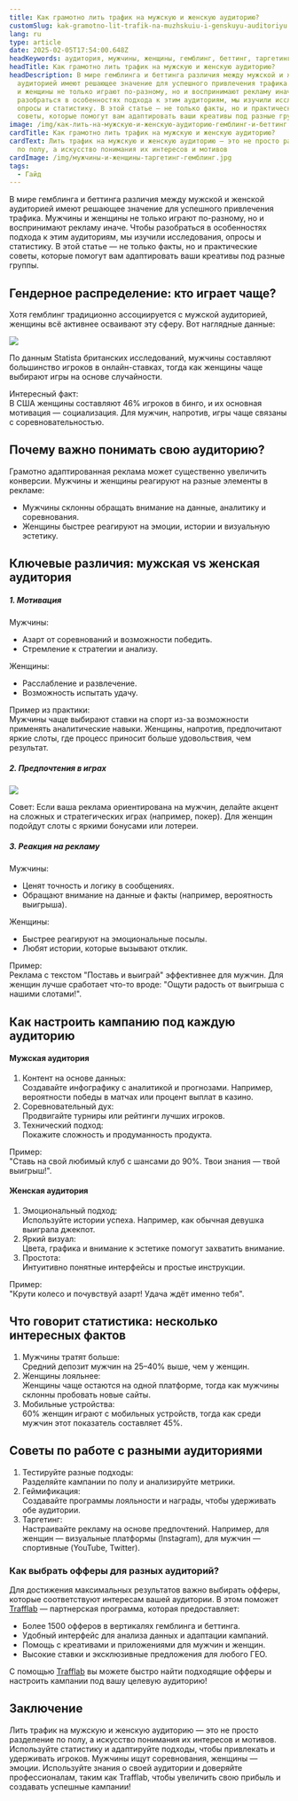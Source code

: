 ```yaml
---
title: Как грамотно лить трафик на мужскую и женскую аудиторию?
customSlug: kak-gramotno-lit-trafik-na-muzhskuiu-i-genskuyu-auditoriyu
lang: ru
type: article
date: 2025-02-05T17:54:00.648Z
headKeywords: аудитория, мужчины, женщины, гемблинг, беттинг, таргетинг
headTitle: Как грамотно лить трафик на мужскую и женскую аудиторию?
headDescription: В мире гемблинга и беттинга различия между мужской и женской
  аудиторией имеют решающее значение для успешного привлечения трафика. Мужчины
  и женщины не только играют по-разному, но и воспринимают рекламу иначе. Чтобы
  разобраться в особенностях подхода к этим аудиториям, мы изучили исследования,
  опросы и статистику. В этой статье — не только факты, но и практические
  советы, которые помогут вам адаптировать ваши креативы под разные группы.
image: /img/как-лить-на-мужскую-и-женскую-аудиторию-гемблинг-и-беттинг.jpg
cardTitle: Как грамотно лить трафик на мужскую и женскую аудиторию?
cardText: Лить трафик на мужскую и женскую аудиторию — это не просто разделение
  по полу, а искусство понимания их интересов и мотивов
cardImage: /img/мужчины-и-женщины-таргетинг-гемблинг.jpg
tags:
  - Гайд
---
```



В мире гемблинга и беттинга различия между мужской и женской аудиторией имеют решающее значение для успешного привлечения трафика. Мужчины и женщины не только играют по-разному, но и воспринимают рекламу иначе. Чтобы разобраться в особенностях подхода к этим аудиториям, мы изучили исследования, опросы и статистику. В этой статье — не только факты, но и практические советы, которые помогут вам адаптировать ваши креативы под разные группы.



## Гендерное распределение: кто играет чаще?

Хотя гемблинг традиционно ассоциируется с мужской аудиторией, женщины всё активнее осваивают эту сферу. Вот наглядные данные:

![](https://lh7-rt.googleusercontent.com/docsz/AD_4nXeqeexTh8zlyYJRI-ZvfCcpN7y-jyV5eK_v1i67i8aAnxtkmrE3m9EUOBswgZA-WfC5OZ_9nro0uolvJnzJ95uSlvAPXiFV2BEm7RRwSoKwCuPXNPKI86uKEoqp3DdplNo?key=JFUgCYJsExyspM8yUb_CXUJr)



По данным Statista британских исследований, мужчины составляют большинство игроков в онлайн-ставках, тогда как женщины чаще выбирают игры на основе случайности.

Интересный факт:\
В США женщины составляют 46% игроков в бинго, и их основная мотивация — социализация. Для мужчин, напротив, игры чаще связаны с соревновательностью.



## Почему важно понимать свою аудиторию?

Грамотно адаптированная реклама может существенно увеличить конверсии. Мужчины и женщины реагируют на разные элементы в рекламе:

* Мужчины склонны обращать внимание на данные, аналитику и соревнования.
* Женщины быстрее реагируют на эмоции, истории и визуальную эстетику.



## Ключевые различия: мужская vs женская аудитория

##### 1. Мотивация

Мужчины:

* Азарт от соревнований и возможности победить.
* Стремление к стратегии и анализу.

Женщины:

* Расслабление и развлечение.
* Возможность испытать удачу.

Пример из практики:\
Мужчины чаще выбирают ставки на спорт из-за возможности применять аналитические навыки. Женщины, напротив, предпочитают яркие слоты, где процесс приносит больше удовольствия, чем результат.



##### 2. Предпочтения в играх

![](https://lh7-rt.googleusercontent.com/docsz/AD_4nXc87_78RYkPl2zJCbckZ9BfOWsCQqOrzyTGzd1N1ylP5nmnXXKQmG-X7HyU6P-EPgRHYZgFGXW4jGe83nKk5q1yo2n7mho2Ke8GrfklBcoG8FZgaTWMo7Esq7p8BOH4uA?key=JFUgCYJsExyspM8yUb_CXUJr)

Совет: Если ваша реклама ориентирована на мужчин, делайте акцент на сложных и стратегических играх (например, покер). Для женщин подойдут слоты с яркими бонусами или лотереи.



##### 3. Реакция на рекламу

Мужчины:

* Ценят точность и логику в сообщениях.
* Обращают внимание на данные и факты (например, вероятность выигрыша).

Женщины:

* Быстрее реагируют на эмоциональные посылы.
* Любят истории, которые вызывают отклик.

Пример:\
Реклама с текстом "Поставь и выиграй" эффективнее для мужчин. Для женщин лучше сработает что-то вроде: "Ощути радость от выигрыша с нашими слотами!".



## Как настроить кампанию под каждую аудиторию

#### Мужская аудитория

1. Контент на основе данных:\
   Создавайте инфографику с аналитикой и прогнозами. Например, вероятности победы в матчах или процент выплат в казино.
2. Соревновательный дух:\
   Продвигайте турниры или рейтинги лучших игроков.
3. Технический подход:\
   Покажите сложность и продуманность продукта.

Пример:\
"Ставь на свой любимый клуб с шансами до 90%. Твои знания — твой выигрыш!".



#### Женская аудитория

1. Эмоциональный подход:\
   Используйте истории успеха. Например, как обычная девушка выиграла джекпот.
2. Яркий визуал:\
   Цвета, графика и внимание к эстетике помогут захватить внимание.
3. Простота:\
   Интуитивно понятные интерфейсы и простые инструкции.

Пример:\
"Крути колесо и почувствуй азарт! Удача ждёт именно тебя".



## Что говорит статистика: несколько интересных фактов

1. Мужчины тратят больше:\
   Средний депозит мужчин на 25–40% выше, чем у женщин.
2. Женщины лояльнее:\
   Женщины чаще остаются на одной платформе, тогда как мужчины склонны пробовать новые сайты.
3. Мобильные устройства:\
   60% женщин играют с мобильных устройств, тогда как среди мужчин этот показатель составляет 45%.



## Советы по работе с разными аудиториями

1. Тестируйте разные подходы:\
   Разделяйте кампании по полу и анализируйте метрики.
2. Геймификация:\
   Создавайте программы лояльности и награды, чтобы удерживать обе аудитории.
3. Таргетинг:\
   Настраивайте рекламу на основе предпочтений. Например, для женщин — визуальные платформы (Instagram), для мужчин — спортивные (YouTube, Twitter).



### Как выбрать офферы для разных аудиторий?

Для достижения максимальных результатов важно выбирать офферы, которые соответствуют интересам вашей аудитории. В этом поможет [Trafflab](https://trafflab.io/ru) — партнерская программа, которая предоставляет:

* Более 1500 офферов в вертикалях гемблинга и беттинга.
* Удобный интерфейс для анализа данных и адаптации кампаний.
* Помощь с креативами и приложениями для мужчин и женщин.
* Высокие ставки и эксклюзивные предложения для любого ГЕО.

С помощью [Trafflab](https://t.me/trafflab_cpa) вы можете быстро найти подходящие офферы и настроить кампании под вашу целевую аудиторию!



## Заключение

Лить трафик на мужскую и женскую аудиторию — это не просто разделение по полу, а искусство понимания их интересов и мотивов. Используйте статистику и адаптируйте подходы, чтобы привлекать и удерживать игроков. Мужчины ищут соревнования, женщины — эмоции. Используйте знания о своей аудитории и доверяйте профессионалам, таким как Trafflab, чтобы увеличить свою прибыль и создавать успешные кампании!